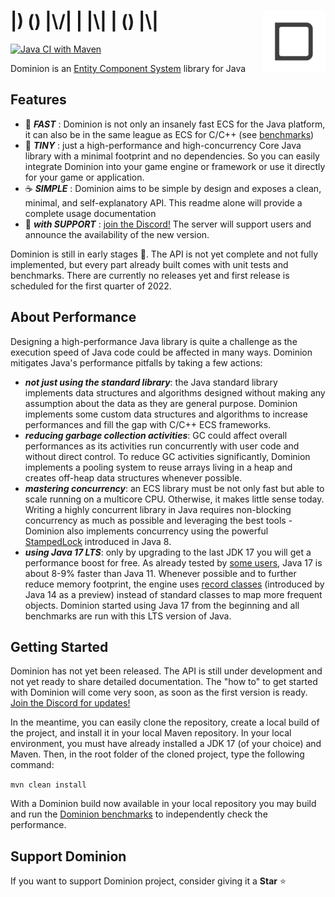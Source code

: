 # <img src="dominion-logo-square.png" align="right" width="100">|) () |\\/| | |\\| | () |\\|

[![Java CI with Maven](https://github.com/dominion-dev/dominion-ecs-java/actions/workflows/cicd-maven.yml/badge.svg)](https://github.com/dominion-dev/dominion-ecs-java/actions/workflows/cicd-maven.yml)

Dominion is an [Entity Component System](https://en.wikipedia.org/wiki/Entity_component_system) library for Java

## Features

- :rocket: **_FAST_** : Dominion is not only an insanely fast ECS for the Java platform, it can also be in the same
  league as ECS for C/C++ (see [benchmarks](https://github.com/dominion-dev/dominion-ecs-java-benchmark))
- 🤏 **_TINY_** : just a high-performance and high-concurrency Core Java library with a minimal footprint and no
  dependencies. So you can easily integrate Dominion into your game engine or framework or use it directly for your game
  or application.
- :coffee: **_SIMPLE_** : Dominion aims to be simple by design and exposes a clean, minimal, and self-explanatory API.
  This readme alone will provide a complete usage documentation
- :muscle: **_with SUPPORT_** : [join the Discord!](https://discord.gg/BHMz3axqUG) The server will support users and
  announce the availability of the new version.

Dominion is still in early stages :baby_bottle:. The API is not yet complete and not fully implemented, but every part
already built comes with unit tests and benchmarks. There are currently no releases yet and first release is scheduled
for the first quarter of 2022.

## About Performance

Designing a high-performance Java library is quite a challenge as the execution speed of Java code could be affected in
many ways. Dominion mitigates Java's performance pitfalls by taking a few actions:

- **_not just using the standard library_**: the Java standard library implements data structures and algorithms
  designed without making any assumption about the data as they are general purpose. Dominion implements some custom
  data structures and algorithms to increase performances and fill the gap with C/C++ ECS frameworks.
- **_reducing garbage collection activities_**: GC could affect overall performances as its activities run concurrently
  with user code and without direct control. To reduce GC activities significantly, Dominion implements a pooling system
  to reuse arrays living in a heap and creates off-heap data structures whenever possible.
- **_mastering concurrency_**: an ECS library must be not only fast but able to scale running on a multicore CPU.
  Otherwise, it makes little sense today. Writing a highly concurrent library in Java requires non-blocking concurrency
  as much as possible and leveraging the best tools - Dominion also implements concurrency using the
  powerful [StampedLock](https://docs.oracle.com/javase/8/docs/api/java/util/concurrent/locks/StampedLock.html)
  introduced in Java 8.
- **_using Java 17 LTS_**: only by upgrading to the last JDK 17 you will get a performance boost for free. As already
  tested by [some users](https://www.optaplanner.org/blog/2021/09/15/HowMuchFasterIsJava17.html), Java 17 is about 8-9%
  faster than Java 11. Whenever possible and to further reduce memory footprint, the engine
  uses [record classes](https://docs.oracle.com/en/java/javase/15/language/records.html) (introduced by Java 14 as a
  preview) instead of standard classes to map more frequent objects. Dominion started using Java 17 from the beginning
  and all benchmarks are run with this LTS version of Java.

## Getting Started

Dominion has not yet been released. The API is still under development and not yet ready to share detailed
documentation. The "how to" to get started with Dominion will come very soon, as soon as the first version is
ready. [Join the Discord for updates!](https://discord.gg/BHMz3axqUG)

In the meantime, you can easily clone the repository, create a local build of the project, and install it in your local
Maven repository. In your local environment, you must have already installed a JDK 17 (of your choice) and Maven. Then,
in the root folder of the cloned project, type the following command:

`mvn clean install`

With a Dominion build now available in your local repository you may build and run
the [Dominion benchmarks](https://github.com/dominion-dev/dominion-ecs-java-benchmark) to independently check the
performance.

## Support Dominion

If you want to support Dominion project, consider giving it a **Star** ⭐️
